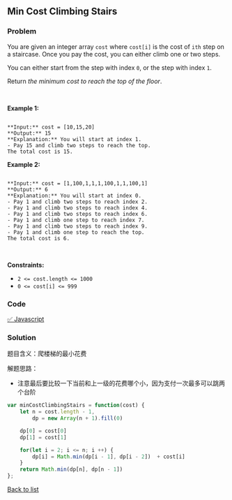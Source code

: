 Min Cost Climbing Stairs
---
### Problem
You are given an integer array `cost` where `cost[i]` is the cost of `ith` step on a staircase. Once you pay the cost, you can either climb one or two steps.


You can either start from the step with index `0`, or the step with index `1`.


Return *the minimum cost to reach the top of the floor*.


 


**Example 1:**



```

**Input:** cost = [10,15,20]
**Output:** 15
**Explanation:** You will start at index 1.
- Pay 15 and climb two steps to reach the top.
The total cost is 15.

```

**Example 2:**



```

**Input:** cost = [1,100,1,1,1,100,1,1,100,1]
**Output:** 6
**Explanation:** You will start at index 0.
- Pay 1 and climb two steps to reach index 2.
- Pay 1 and climb two steps to reach index 4.
- Pay 1 and climb two steps to reach index 6.
- Pay 1 and climb one step to reach index 7.
- Pay 1 and climb two steps to reach index 9.
- Pay 1 and climb one step to reach the top.
The total cost is 6.

```

 


**Constraints:**


* `2 <= cost.length <= 1000`
* `0 <= cost[i] <= 999`

### Code
[✅ Javascript](./solution.js)
### Solution
题目含义：爬楼梯的最小花费

解题思路：
- 注意最后要比较一下当前和上一级的花费哪个小，因为支付一次最多可以跳两个台阶

```javascript
var minCostClimbingStairs = function(cost) {
    let n = cost.length - 1,
        dp = new Array(n + 1).fill(0)

    dp[0] = cost[0]
    dp[1] = cost[1]

    for(let i = 2; i <= n; i ++) {
        dp[i] = Math.min(dp[i - 1], dp[i - 2])  + cost[i]
    }
    return Math.min(dp[n], dp[n - 1])
};
```

[Back to list](../README.md)